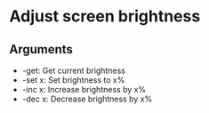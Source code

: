 # Adjust screen brightness

## Arguments
- -get: Get current brightness
- -set x: Set brightness to x%
- -inc x: Increase brightness by x%
- -dec x: Decrease brightness by x%
